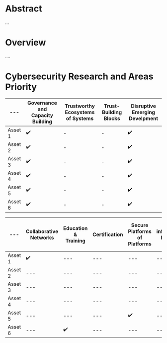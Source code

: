 # Abstract
...
# Overview
....

# Cybersecurity Research and Areas Priority

--- | Governance and Capacity Building | Trustworthy Ecosystems of Systems | Trust-Building Blocks | Disruptive Emerging Develpment
--- | --- | --- | --- | ---
Asset 1 | :heavy_check_mark: | - |  - | :heavy_check_mark: 
Asset 2 | :heavy_check_mark: | - |  - | :heavy_check_mark: 
Asset 3 | :heavy_check_mark: | - |  - | :heavy_check_mark: 
Asset 4 | :heavy_check_mark: | - |  - | :heavy_check_mark: 
Asset 5 | :heavy_check_mark: | - |  - | :heavy_check_mark: 
Asset 6 | :heavy_check_mark: | - |  - | :heavy_check_mark:


<p></p>

--- | Collaborative Networks| Education & Training | Certification | Secure Platforms of Platforms | infrastructure Protection | Holistic Data Protection | AI-based Security | Systems Security & Security Lifetime Management | Secure Architectures for Next Generation Communication | Secure Quantum Technologies | Secure AI Systems | Personalized Privacy Protection
--- | --- | --- | ---  | --- | --- | --- | --- | --- | --- | --- | --- | --- 
Asset 1 | :heavy_check_mark:  | --- | --- | --- | --- | --- | --- | --- | --- | --- | --- | --- 
Asset 2 | --- | --- | --- | --- | --- | :heavy_check_mark:  | --- | --- | --- | --- | --- | --- 
Asset 3 | --- | --- | --- | --- | --- | --- | --- | --- | --- | --- | --- | --- 
Asset 4 | --- | --- | --- | --- | --- | --- | --- | :heavy_check_mark:  | --- | --- | --- | :heavy_check_mark: 
Asset 5 | --- | --- | --- | :heavy_check_mark:  | --- | --- | --- | --- | --- | :heavy_check_mark:  | --- | --- 
Asset 6 | --- | :heavy_check_mark:  | --- | --- | --- | --- | --- | --- | --- | --- | :heavy_check_mark:  | ---  

